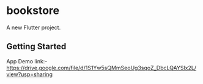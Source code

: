 # bookstore

A new Flutter project.

## Getting Started

App Demo link:-https://drive.google.com/file/d/1S1Yw5sQMmSeoUg3sqoZ_DbcLQAYSlx2L/view?usp=sharing
